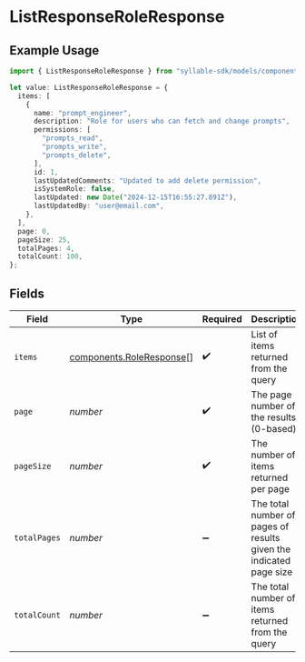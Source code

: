 # ListResponseRoleResponse

## Example Usage

```typescript
import { ListResponseRoleResponse } from "syllable-sdk/models/components";

let value: ListResponseRoleResponse = {
  items: [
    {
      name: "prompt_engineer",
      description: "Role for users who can fetch and change prompts",
      permissions: [
        "prompts_read",
        "prompts_write",
        "prompts_delete",
      ],
      id: 1,
      lastUpdatedComments: "Updated to add delete permission",
      isSystemRole: false,
      lastUpdated: new Date("2024-12-15T16:55:27.891Z"),
      lastUpdatedBy: "user@email.com",
    },
  ],
  page: 0,
  pageSize: 25,
  totalPages: 4,
  totalCount: 100,
};
```

## Fields

| Field                                                                | Type                                                                 | Required                                                             | Description                                                          | Example                                                              |
| -------------------------------------------------------------------- | -------------------------------------------------------------------- | -------------------------------------------------------------------- | -------------------------------------------------------------------- | -------------------------------------------------------------------- |
| `items`                                                              | [components.RoleResponse](../../models/components/roleresponse.md)[] | :heavy_check_mark:                                                   | List of items returned from the query                                |                                                                      |
| `page`                                                               | *number*                                                             | :heavy_check_mark:                                                   | The page number of the results (0-based)                             | 0                                                                    |
| `pageSize`                                                           | *number*                                                             | :heavy_check_mark:                                                   | The number of items returned per page                                | 25                                                                   |
| `totalPages`                                                         | *number*                                                             | :heavy_minus_sign:                                                   | The total number of pages of results given the indicated page size   | 4                                                                    |
| `totalCount`                                                         | *number*                                                             | :heavy_minus_sign:                                                   | The total number of items returned from the query                    | 100                                                                  |